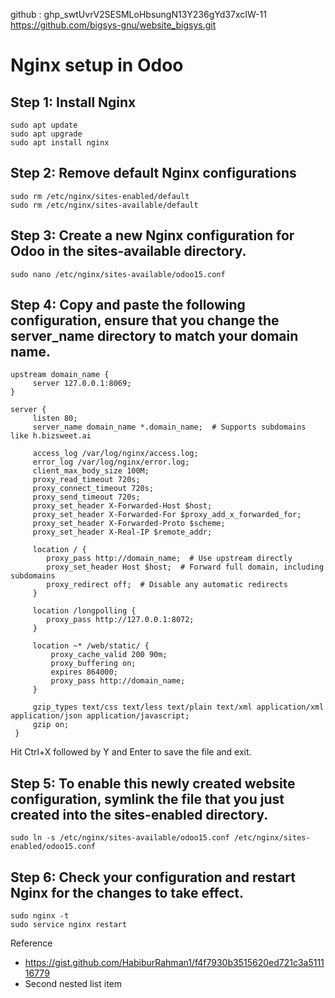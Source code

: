 github : 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-11
https://github.com/bigsys-gnu/website_bigsys.git
# Nginx setup in Odoo

## Step 1: Install Nginx
```
sudo apt update
sudo apt upgrade
sudo apt install nginx
```
## Step 2: Remove default Nginx configurations
```
sudo rm /etc/nginx/sites-enabled/default
sudo rm /etc/nginx/sites-available/default
```
## Step 3: Create a new Nginx configuration for Odoo in the sites-available directory.
```
sudo nano /etc/nginx/sites-available/odoo15.conf
```
## Step 4: Copy and paste the following configuration, ensure that you change the server_name directory to match your domain name.
```
upstream domain_name {
     server 127.0.0.1:8069;
}

server {
     listen 80;
     server_name domain_name *.domain_name;  # Supports subdomains like h.bizsweet.ai

     access_log /var/log/nginx/access.log;
     error_log /var/log/nginx/error.log;
     client_max_body_size 100M;
     proxy_read_timeout 720s;
     proxy_connect_timeout 720s;
     proxy_send_timeout 720s;
     proxy_set_header X-Forwarded-Host $host;
     proxy_set_header X-Forwarded-For $proxy_add_x_forwarded_for;
     proxy_set_header X-Forwarded-Proto $scheme;
     proxy_set_header X-Real-IP $remote_addr;

     location / {
        proxy_pass http://domain_name;  # Use upstream directly
        proxy_set_header Host $host;  # Forward full domain, including subdomains
        proxy_redirect off;  # Disable any automatic redirects
     }

     location /longpolling {
        proxy_pass http://127.0.0.1:8072;
     }

     location ~* /web/static/ {
         proxy_cache_valid 200 90m;
         proxy_buffering on;
         expires 864000;
         proxy_pass http://domain_name;
     }

     gzip_types text/css text/less text/plain text/xml application/xml application/json application/javascript;
     gzip on;
 }
```
Hit Ctrl+X followed by Y and Enter to save the file and exit.

## Step 5: To enable this newly created website configuration, symlink the file that you just created into the sites-enabled directory.

```
sudo ln -s /etc/nginx/sites-available/odoo15.conf /etc/nginx/sites-enabled/odoo15.conf
```
## Step 6: Check your configuration and restart Nginx for the changes to take effect.

```
sudo nginx -t
sudo service nginx restart
```



Reference
- https://gist.github.com/HabiburRahman1/f4f7930b3515620ed721c3a511116779
- Second nested list item
